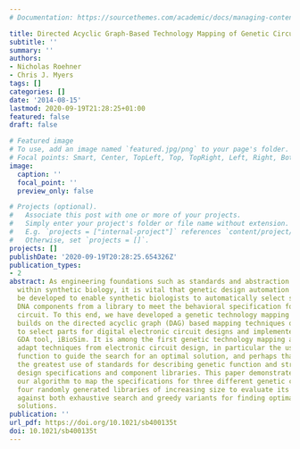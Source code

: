 ```yaml
---
# Documentation: https://sourcethemes.com/academic/docs/managing-content/

title: Directed Acyclic Graph-Based Technology Mapping of Genetic Circuit Models
subtitle: ''
summary: ''
authors:
- Nicholas Roehner
- Chris J. Myers
tags: []
categories: []
date: '2014-08-15'
lastmod: 2020-09-19T21:28:25+01:00
featured: false
draft: false

# Featured image
# To use, add an image named `featured.jpg/png` to your page's folder.
# Focal points: Smart, Center, TopLeft, Top, TopRight, Left, Right, BottomLeft, Bottom, BottomRight.
image:
  caption: ''
  focal_point: ''
  preview_only: false

# Projects (optional).
#   Associate this post with one or more of your projects.
#   Simply enter your project's folder or file name without extension.
#   E.g. `projects = ["internal-project"]` references `content/project/deep-learning/index.md`.
#   Otherwise, set `projects = []`.
projects: []
publishDate: '2020-09-19T20:28:25.654326Z'
publication_types:
- 2
abstract: As engineering foundations such as standards and abstraction begin to mature
  within synthetic biology, it is vital that genetic design automation (GDA) tools
  be developed to enable synthetic biologists to automatically select standardized
  DNA components from a library to meet the behavioral specification for a genetic
  circuit. To this end, we have developed a genetic technology mapping algorithm that
  builds on the directed acyclic graph (DAG) based mapping techniques originally used
  to select parts for digital electronic circuit designs and implemented it in our
  GDA tool, iBioSim. It is among the first genetic technology mapping algorithms to
  adapt techniques from electronic circuit design, in particular the use of a cost
  function to guide the search for an optimal solution, and perhaps that which makes
  the greatest use of standards for describing genetic function and structure to represent
  design specifications and component libraries. This paper demonstrates the use of
  our algorithm to map the specifications for three different genetic circuits against
  four randomly generated libraries of increasing size to evaluate its performance
  against both exhaustive search and greedy variants for finding optimal and near-optimal
  solutions.
publication: ''
url_pdf: https://doi.org/10.1021/sb400135t
doi: 10.1021/sb400135t
---
```

